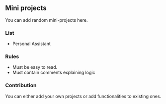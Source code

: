 ## Mini projects 
You can add random mini-projects here.
### List
- Personal Assistant
### Rules
- Must be easy to read.
- Must contain comments explaining logic 

### Contribution 
You can either add your own projects or add functionalities to existing ones.
